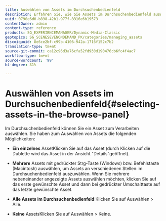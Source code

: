 ```yaml
---
title: Auswählen von Assets im Durchsuchenbedienfeld
description: Erfahren Sie, wie Sie Assets im Durchsuchenbedienfeld auswählen.
uuid: 0790e6d0-b898-42b1-977f-8316e6b19573
contentOwner: admin
content-type: reference
products: SG_EXPERIENCEMANAGER/Dynamic-Media-Classic
geptopics: SG_SCENESEVENONDEMAND_PK/categories/managing_assets
discoiquuid: 8e6ce2bf-c99b-4106-942a-1716f152c7b2
translation-type: tm+mt
source-git-commit: ca12c96d3a76cfa52fd930d190476cb6fc4f4ac7
workflow-type: tm+mt
source-wordcount: '99'
ht-degree: 31%

---
```



# Auswählen von Assets im Durchsuchenbedienfeld{#selecting-assets-in-the-browse-panel}

Im Durchsuchenbedienfeld können Sie ein Asset zum Verarbeiten auswählen. Sie haben zum Auswählen von Assets die folgenden Möglichkeiten:

* **Ein einzelnes**
AssetKlicken Sie auf das Asset (durch Klicken auf die Dublette wird das Asset in der Ansicht &quot;Details&quot;geöffnet).

* **Mehrere**
Assets mit gedrückter Strg-Taste (Windows) bzw. Befehlstaste (Macintosh) auswählen, um Assets an verschiedenen Stellen im Durchsuchenbedienfeld auszuwählen. Wenn Sie mehrere nebeneinander angezeigte Assets auswählen möchten, klicken Sie auf das erste gewünschte Asset und dann bei gedrückter Umschalttaste auf das letzte gewünschte Asset.

* **Alle Assets im Durchsuchenbedienfeld**
Klicken Sie auf Auswählen > Alle.

* **Keine**
AssetsKlicken Sie auf Auswählen > Keine.
